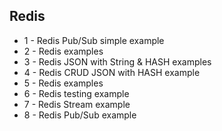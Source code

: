 ## Redis

- 1 - Redis Pub/Sub simple example
- 2 - Redis examples
- 3 - Redis JSON with String & HASH examples
- 4 - Redis CRUD JSON with HASH example
- 5 - Redis examples
- 6 - Redis testing example
- 7 - Redis Stream example
- 8 - Redis Pub/Sub example
